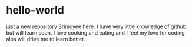 # hello-world
just a new repository
Srimoyee here. I have very little knowledge of github but will learn soon.
I love cooking and eating and I feel my love for coding alos will drive me to learn better. 
